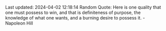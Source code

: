 Last updated: 2024-04-02 12:18:14
Random Quote: Here is one quality that one must possess to win, and that is definiteness of purpose, the knowledge of what one wants, and a burning desire to possess it. - Napoleon Hill